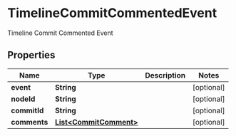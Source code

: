 

# TimelineCommitCommentedEvent

Timeline Commit Commented Event

## Properties

| Name | Type | Description | Notes |
|------------ | ------------- | ------------- | -------------|
|**event** | **String** |  |  [optional] |
|**nodeId** | **String** |  |  [optional] |
|**commitId** | **String** |  |  [optional] |
|**comments** | [**List&lt;CommitComment&gt;**](CommitComment.md) |  |  [optional] |




